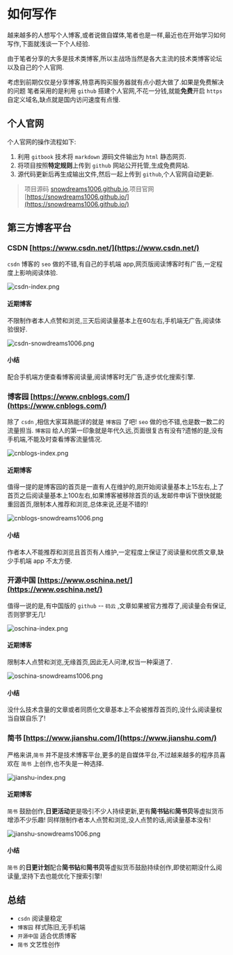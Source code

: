 # 如何写作

越来越多的人想写个人博客,或者说做自媒体,笔者也是一样,最近也在开始学习如何写作,下面就浅谈一下个人经验.

由于笔者分享的大多是技术类博客,所以主战场当然是各大主流的技术类博客论坛以及自己的个人官网.

考虑到前期仅仅是分享博客,特意再购买服务器就有点小题大做了.如果是免费解决的问题
笔者采用的是利用 `github` 搭建个人官网,不花一分钱,就能**免费**开启 `https` 自定义域名,缺点就是国内访问速度有点慢.

## 个人官网

个人官网的操作流程如下:

1. 利用 `gitbook` 技术将 `markdown` 源码文件输出为 `html` 静态网页.
2. 将项目按照**特定规则**上传到 `github` 网站公开托管,生成免费网站.
3. 源代码更新后再生成输出文件,然后一起上传到 `github`,个人官网自动更新.

> 项目源码 [snowdreams1006.github.io](https://github.com/snowdreams1006/snowdreams1006.github.io),项目官网 [https://snowdreams1006.github.io/](https://snowdreams1006.github.io/)

## 第三方博客平台

### CSDN [https://www.csdn.net/](https://www.csdn.net/)

`csdn` 博客的 `seo` 做的不错,有自己的手机端 app,网页版阅读博客时有广告,一定程度上影响阅读体验.

![csdn-index.png](./images/csdn-index.png)

#### 近期博客

不限制作者本人点赞和浏览,三天后阅读量基本上在60左右,手机端无广告,阅读体验很好.

![csdn-snowdreams1006.png](./images/csdn-snowdreams1006.png)

#### 小结

配合手机端方便查看博客阅读量,阅读博客时无广告,逐步优化搜索引擎.

### 博客园 [https://www.cnblogs.com/](https://www.cnblogs.com/)

除了 `csdn` ,相信大家耳熟能详的就是 `博客园` 了吧! `seo` 做的也不错,也是数一数二的流量担当.
`博客园` 给人的第一印象就是年代久远,页面很复古有没有?遗憾的是,没有手机端,不能及时查看博客流量情况.

![cnblogs-index.png](./images/cnblogs-index.png)

#### 近期博客

值得一提的是博客园的首页是一直有人在维护的,刚开始阅读量基本上15左右,上了首页之后阅读量基本上100左右,如果博客被移除首页的话,发邮件申诉下很快就能重回首页,限制本人推荐和浏览,总体来说,还是不错的!

![cnblogs-snowdreams1006.png](./images/cnblogs-snowdreams1006.png)

#### 小结

作者本人不能推荐和浏览且首页有人维护,一定程度上保证了阅读量和优质文章,缺少手机端 app 不太方便.

### 开源中国 [https://www.oschina.net/](https://www.oschina.net/)

值得一说的是,有中国版的 `github` -- `码云` ,文章如果被官方推荐了,阅读量会有保证,否则寥寥无几!

![oschina-index.png](./images/oschina-index.png)

#### 近期博客

限制本人点赞和浏览,无缘首页,因此无人问津,权当一种渠道了.

![oschina-snowdreams1006.png](./images/oschina-snowdreams1006.png)

#### 小结

没什么技术含量的文章或者同质化文章基本上不会被推荐首页的,没什么阅读量权当自娱自乐了!

### 简书 [https://www.jianshu.com/](https://www.jianshu.com/)

严格来讲,`简书` 并不是技术博客平台,更多的是自媒体平台,不过越来越多的程序员喜欢在 `简书` 上创作,也不失是一种选择.

![jianshu-index.png](./images/jianshu-index.png)

#### 近期博客

`简书` 鼓励创作,**日更活动**更是吸引不少人持续更新,更有**简书钻**和**简书贝**等虚拟货币增添不少乐趣!
同样限制作者本人点赞和浏览,没人点赞的话,阅读量基本没有!

![jianshu-snowdreams1006.png](./images/jianshu-snowdreams1006.png)

#### 小结

`简书` 的**日更计划**配合**简书钻**和**简书贝**等虚拟货币鼓励持续创作,即使初期没什么阅读量,坚持下去也能优化下搜索引擎!

## 总结

- `csdn` 阅读量稳定
- `博客园` 样式陈旧,无手机端
- `开源中国` 适合优质博客
- `简书` 文艺性创作

